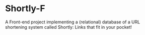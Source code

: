 # Shortly-F
A Front-end project implementing a (relational) database of a URL shortening system called Shortly: Links that fit in your pocket!
